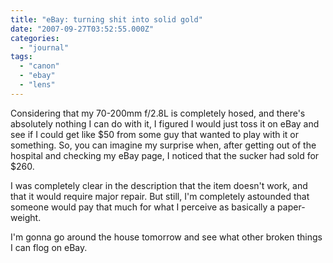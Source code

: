 ```yaml
---
title: "eBay: turning shit into solid gold"
date: "2007-09-27T03:52:55.000Z"
categories: 
  - "journal"
tags: 
  - "canon"
  - "ebay"
  - "lens"
---
```


Considering that my 70-200mm f/2.8L is completely hosed, and there's absolutely nothing I can do with it, I figured I would just toss it on eBay and see if I could get like $50 from some guy that wanted to play with it or something. So, you can imagine my surprise when, after getting out of the hospital and checking my eBay page, I noticed that the sucker had sold for $260.

I was completely clear in the description that the item doesn't work, and that it would require major repair. But still, I'm completely astounded that someone would pay that much for what I perceive as basically a paper-weight.

I'm gonna go around the house tomorrow and see what other broken things I can flog on eBay.
